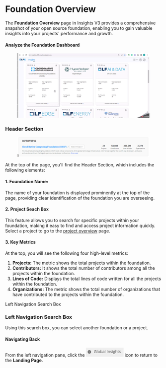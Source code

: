 # Foundation Overview

The **Foundation Overview** page in Insights V3 provides a comprehensive snapshot of your open source foundation, enabling you to gain valuable insights into your projects' performance and growth.

#### Analyze the Foundation Dashboard

<figure><img src="../../../../../../.gitbook/assets/Foundation overview page.gif" alt=""><figcaption></figcaption></figure>

### Header Section

<figure><img src="../../../../../../.gitbook/assets/image (3).png" alt=""><figcaption></figcaption></figure>

At the top of the page, you'll find the Header Section, which includes the following elements:

#### 1. Foundation Name:

The name of your foundation is displayed prominently at the top of the page, providing clear identification of the foundation you are overseeing.

#### 2. Project Seach Box

This feature allows you to search for specific projects within your foundation, making it easy to find and access project information quickly. Select a project to go to the [project overview](../../../../project-overview-page/) page.

#### 3. Key Metrics

At the top, you will see the following four high-level metrics:

1. **Projects:** The metric shows the total projects within the foundation.
2. **Contributors:** It shows the total number of contributors among all the projects within the foundation.
3. **Lines of Code:** Displays the total lines of code written for all the projects within the foundation.
4. **Organizations:** The metric shows the total number of organizations that have contributed to the projects within the foundation.

Left Navigation Search Box

### Left Navigation Search Box

Using this search box, you can select another foundation or a project.

#### Navigating Back

From the left navigation pane, click the  ![](<../../../../../../.gitbook/assets/image (1).png>)  icon to return to the **Landing Page**.
